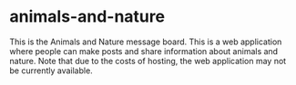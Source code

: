 # animals-and-nature

This is the Animals and Nature message board.   This is a web application where people can make posts and share information about animals and nature.  Note that due to the costs of hosting, the web application may not be currently available.
